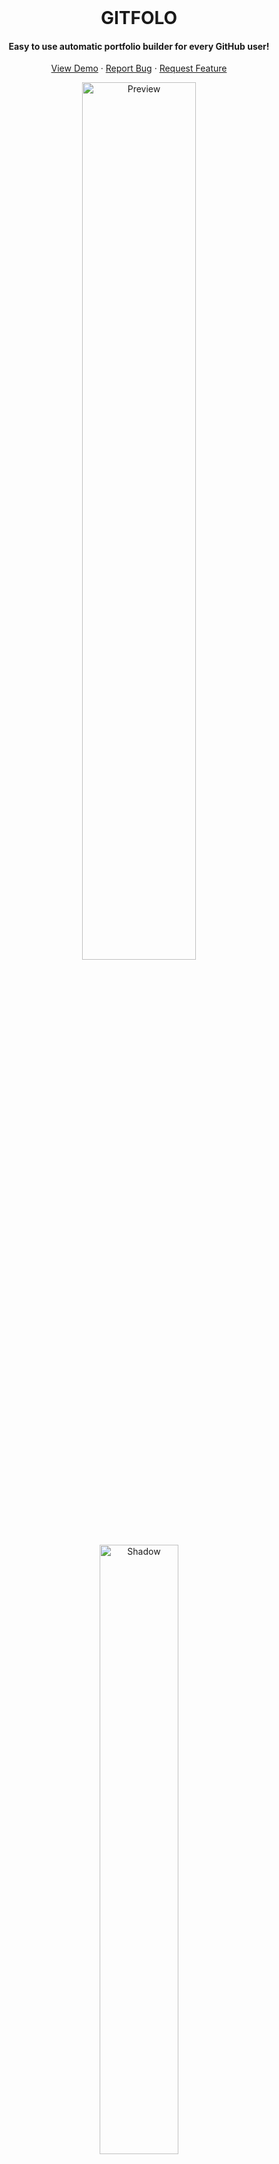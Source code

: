 <br/>

<p align="center">

<h1 align="center"> GITFOLO </h1>

  <h4 align="center">Easy to use automatic portfolio builder for every GitHub user!</h4>
  <p align="center">
    <a href="">View Demo</a>
    ·
    <a href="">Report Bug</a>
    ·
    <a href="">Request Feature</a>
  </p>
</p>

<p align="center">
  <a href="https://arifszn.github.io/gitprofile">
    <img src="https://i.ibb.co/Sm90B9w/Portfolio-of-Abdullah-Shahid-Google-Chrome-2023-11-27-04-16-58.gif" alt="Preview" width="60%"/>
  </a>
  <br/>
  <a href="#arifszn"><img src="https://arifszn.netlify.app/assets/img/drop-shadow.png" width="50%" alt="Shadow"/></a>
</p>

**GitProfile** is an easy to use portfolio builder where you can create a portfolio page automatically by just providing your GitHub username. It is built using React.js on top of Vite. But it's not necessary to have knowledge on these to get you started. You can make your own copy with zero coding experience.

**Features:**

✓ [Easy to Setup](#-installation--setup)  
✓ [30 Themes](#themes)  
✓ [Google Analytics](#google-analytics)  
✓ [Hotjar](#hotjar)  
✓ [SEO](#seo)  
✓ [PWA](#pwa)  
✓ [Avatar and Bio](#avatar-and-bio)  
✓ [Social Links](#social-links)  
✓ [Skill Section](#skills)  
✓ [Experience Section](#experience)  
✓ [Certification Section](#certifications)  
✓ [Education Section](#education)  
✓ [Projects Section](#projects)  
✓ [Blog Posts Section](#blog-posts)

To view a live example, **[click here](https://arifszn.github.io/gitprofile)**.

Or try it **[online](https://stackblitz.com/edit/gitprofile)**.

<p align="center">
  <img src="https://i.ibb.co/7CrgRQB/Screenshot-2023-11-27-042021.png" alt="Themes">
</p>
<p align="center">
  <img src="https://i.ibb.co/Wcwg86S/Screenshot-2023-11-27-042031.png" alt="Themes">
</p>
<p align="center">
  <img src="https://i.ibb.co/syTXYGd/Screenshot-2023-11-27-042103.png" alt="Themes">
</p>
<p align="center">
  <img src="https://i.ibb.co/x86cm8F/Screenshot-2023-11-27-042048.png" alt="Themes">
</p>

## 🛠 Installation & Setup

There are three ways to use **GITFOLO**. Use any.

- [Forking this repo _(recommended)_](#forking-this-repo)
- [Setting up locally](#setting-up-locally)
- [Installing as package](#installing-as-package)

### Forking this repo

These instructions will get you a copy of the project and deploy your portfolio online using GitHub Pages!

- **Fork repo:** Click [here](https://github.com/abdullah-129/gitfolo/fork) to fork the repo so you have your own project to customize. A "fork" is a copy of a repository.
- **Rename repo:**
  - If you want to host your portfolio at `https://<USERNAME>.github.io`, rename your forked repository to `username.github.io` in GitHub, where `username` is your GitHub username (or organization name).
  - If you want to host your portfolio at `https://<USERNAME>.github.io/<REPO_NAME>` (e.g. `https://<USERNAME>.github.io/portfolio`), rename your forked repository to `<REPO_NAME>` (e.g. `portfolio`) in GitHub.
- **Enable workflows:** Go to your repo's **Actions** tab and enable workflows.

  ![Workflows](https://arifszn.netlify.app/assets/img/hosted/gitprofile/workflows.png)

- **Base Value:** Open `vite.config.js`, and change `base`'s value.

  - If you are deploying to `https://<USERNAME>.github.io`, set `base` to `'/'`.

  - If you are deploying to `https://<USERNAME>.github.io/<REPO_NAME>` (e.g. `https://<USERNAME>.github.io/portfolio`), then set `base` to `'/<REPO_NAME>/'` (e.g. `'/portfolio/'`).

  ```js
  {
    base: '/',
    // ...
  }
  ```

- **Commit the changes:** Now commit to your **main** branch with your changes. Wait a few minutes so that the CI/CD pipeline can publish your website to GitHub Pages. You can check the progress in the [Actions]() tab.

Your portfolio website will be live shortly. Any time you commit a change to the **main** branch, the website will be automatically updated. If you face any issue viewing the website, double-check the `base` value in the `vite.config.js` file. Also, check if **Source** is set to **GitHub Actions** in **Settings** ➜ **Pages** ➜ **Build and deployment**.

If you wish to add a custom domain, no CNAME file is required. Just add it to your repo's **Settings** ➜ **Pages** ➜ **Custom domain**.

As this is a Vite project, you can also host your website to Netlify, Vercel, Heroku, or other popular services. Please refer to this [doc](https://vitejs.dev/guide/static-deploy.html) for a detailed deployment guide to other services. Also, if you are not deploying to GitHub pages, `base:` might need to be deleted from `vite.config.js`.

### Setting up locally

- Clone the project and change directory.

  ```shell
  git clone https://github.com/abdullah-129/gitfolo.git
  cd gitprofile
  ```

- Install dependencies.

  ```shell
  npm install
  ```

- Run dev server.

  ```shell
  npm start
  ```

- Finally, visit [`http://localhost:3000/`](http://localhost:3000/) from your browser.

List of all config [here](#-customization).

**If you face any problems or have any questions, open an issue [here](https://github.com/arifszn/gitprofile/issues).**

## 🎨 Customization

All the magic happens in the file `gitprofile.config.js`. Open it and modify it according to your preference.

```js
// gitprofile.config.js

const config = {
  github: {
    username: 'abdullah-129', // Your GitHub org/user name. (Required)
    sortBy: 'stars', // stars | updated
    limit: 10,
    exclude: {
      forks: false, // Forked projects will not be displayed if set to true.
      projects: [], // These projects will not be displayed. example: ['my-project1', 'my-project2']
    },
  },
  social: {
    // linkedin: 'ariful-alam',
    // twitter: 'arif_szn',
    // mastodon: 'arifszn@mastodon.social',
    // facebook: '',
    instagram: 'abdullah.s29',
    youtube: '', // example: 'pewdiepie'
    dribbble: '',
    behance: '',
    // medium: 'arifszn',
    // dev: 'arifszn',
    stackoverflow: '', // example: '1/jeff-atwood'
    skype: '',
    telegram: '',
    website: '',
    phone: '',
    email: 'dev.abdullah.shahid@gmail.com',
  },
  resume: {
    fileUrl:
      'https://www.w3.org/WAI/ER/tests/xhtml/testfiles/resources/pdf/dummy.pdf', // Empty fileUrl will hide the `Download Resume` button.
  },
  skills: [
    'PHP',
    'Laravel',
    'JavaScript',
    'React.js',
    'Node.js',
    'Nest.js',
    'MySQL',
    'PostgreSQL',
    'Git',
    'Docker',
    'PHPUnit',
    'CSS',
    'Antd',
    'Tailwind',
  ],
  experiences: [
    {
      company: 'Upwork',
      position: 'React Developer',
      from: 'September 2022',
      to: 'Present',
      companyLink: 'https://upwork.com',
    },
    {
      company: 'Fiver',
      position: 'React Developer',
      from: 'July 2022',
      to: 'Present',
      companyLink: 'https://Fiver.com',
    },
  ],
  certifications: [
    {
      name: 'Javascript',
      body: 'The Advance Concepts',
      year: 'March 2020',
      link: 'https://publuu.com/flip-book/315215/728128',
    },
    {
      name: 'NodeJs',
      body: 'The Complete Node.js Developer Course',
      year: 'April 2020',
      link: 'https://publuu.com/flip-book/315215/728130',
    },
    {
      name: 'React Server',
      body: 'The Complete React Server State Management',
      year: 'April 2021',
      link: 'https://publuu.com/flip-book/315215/728135',
    },
  ],
  education: [
    {
      institution: 'Superior College',
      degree: 'Fsc. Pre-Eng',
      from: '2015',
      to: '2017',
    },
    {
      institution: 'University of Sialkot',
      degree: 'Bs. Computer Science',
      from: '2017',
      to: '2021',
    },
  ],

  // To hide the `My Projects` section, keep it empty.
  externalProjects: [
    {
      title: 'SportsWear Manufacturers Website',
      description:
        'This website is built using React.js for the frontend and utilizes Node.js as the backend. It also includes an admin panel similar to WordPress, enabling users to effortlessly add or remove products.',
      link: 'https://allup-sports.com',
      imageUrl: 'https://i.ibb.co/4fZrYw6/Screenshot-2023-11-27-005601.png',
    },
  ],
  // Display blog posts from your medium or dev account. (Optional)
  // blog: {
  //   source: 'dev', // medium | dev
  //   username: 'arifszn', // to hide blog section, keep it empty
  //   limit: 2, // How many posts to display. Max is 10.
  // },
  // googleAnalytics: {
  //   id: '', // GA3 tracking id/GA4 tag id UA-XXXXXXXXX-X | G-XXXXXXXXXX
  // },
  // // Track visitor interaction and behavior. https://www.hotjar.com
  // hotjar: {
  //   id: '',
  //   snippetVersion: 6,
  // },
  themeConfig: {
    defaultTheme: 'wireframe',

    // Hides the switch in the navbar
    // Useful if you want to support a single color mode
    disableSwitch: false,

    // Should use the prefers-color-scheme media-query,
    // using user system preferences, instead of the hardcoded defaultTheme
    respectPrefersColorScheme: false,

    // Hide the ring in Profile picture
    hideAvatarRing: false,

    // Available themes. To remove any theme, exclude from here.
    themes: [
      'light',
      'dark',
      'cupcake',
      'bumblebee',
      'emerald',
      'corporate',
      'synthwave',
      'retro',
      'cyberpunk',
      'valentine',
      'halloween',
      'garden',
      'forest',
      'aqua',
      'lofi',
      'pastel',
      'fantasy',
      'wireframe',
      'black',
      'luxury',
      'dracula',
      'cmyk',
      'autumn',
      'business',
      'acid',
      'lemonade',
      'night',
      'coffee',
      'winter',
      'procyon',
    ],

    // Custom theme
    customTheme: {
      primary: '#fc055b',
      secondary: '#219aaf',
      accent: '#e8d03a',
      neutral: '#2A2730',
      'base-100': '#E3E3ED',
      '--rounded-box': '3rem',
      '--rounded-btn': '3rem',
    },
  },

  // Optional Footer. Supports plain text or HTML.
  footer: `Developed By Abdullah Shahid ❤️`,
};

export default config;

```

### Themes

There are 30 themes available that can be selected from the dropdown.

The default theme can be specified.

```js
// gitprofile.config.js
const config = {
  // ...
  themeConfig: {
    defaultTheme: 'light',
    // ...
  },
};
```

<p align="center">
  <img src="https://i.ibb.co/L91Jpzj/Screenshot-2023-11-27-042957.png" alt="Theme Dropdown" width="50%">
</p>

You can create your own custom theme by modifying these values. Theme `procyon` will have the custom styles.

```js
// gitprofile.config.js
const config = {
  // ...
  themeConfig: {
    customTheme: {
      primary: '#fc055b',
      secondary: '#219aaf',
      accent: '#e8d03a',
      neutral: '#2A2730',
      'base-100': '#E3E3ED',
      '--rounded-box': '3rem',
      '--rounded-btn': '3rem',
    },
    // ...
  },
};
```

### Google Analytics

**GitProfile** supports both GA3 and GA4. If you do not want to use Google Analytics, keep the `id` empty.

```js
// gitprofile.config.js
const config = {
  // ...
  googleAnalytics: {
    id: '',
  },
};
```

Besides tracking visitors, it will track `click events` on projects and blog posts, and send them to Google Analytics.

### Hotjar

**GitProfile** supports [hotjar](https://www.hotjar.com) to track visitor interaction and behavior. If you do not want to use Hotjar, keep the `id` empty.

```js
// gitprofile.config.js
const config = {
  // ...
  hotjar: {
    id: '',
    snippetVersion: 6,
  },
};
```

### SEO

Meta tags will be auto-generated from configs dynamically. However, you can also manually add meta tags in `public/index.html`.

### PWA

GitProfile is PWA enabled. The site can be installed as a Progressive Web App.

![PWA](https://github.com/arifszn/gitprofile/assets/45073703/9dc7cc5c-4262-4445-a7a5-1e3566ef43fa)

### Avatar and Bio

Your avatar and bio will be fetched from GitHub automatically.

### Social Links

You can link your social media services you're using, including LinkedIn, Twitter, Mastodon, Facebook, Instagram, YouTube, Dribbble, Behance, Medium, dev, Stack Overflow, Skype, Telegram, personal website, phone and email.

```js
// gitprofile.config.js
const config = {
  // ...
  social: {
    linkedin: 'abdullah0129',
    twitter: 'abdullah-213',
    mastodon: 'dev.abdullah',
    facebook: '',
    instagram: '',
    youtube: '',
    dribbble: '',
    behance: '',
    medium: '',
    dev: '',
    stackoverflow: '',
    skype: '',
    telegram: '',
    website: '',
    phone: '',
    email: '',
  },
};
```

### Skills

To showcase your skills provide them here.

```js
// gitprofile.config.js
const config = {
  // ...
  skills: ['JavaScript', 'React.js'],
};
```

Empty array will hide the skills section.

### Experience

Provide your job history in `experiences`.

```js
// gitprofile.config.js
const config = {
  // ...
  experiences: [
    {
      company: 'Company Name',
      position: 'Position',
      from: 'September 2021',
      to: 'Present',
      companyLink: 'https://example.com',
    },
    {
      company: 'Company Name',
      position: 'Position',
      from: 'July 2019',
      to: 'August 2021',
      companyLink: 'https://example.com',
    },
  ],
};
```

Empty array will hide the experience section.

### Education

Provide your education history in `education`.

```js
// gitprofile.config.js
const config = {
  // ...
  education: [
    {
      institution: 'Institution name 1',
      degree: 'Bachelor of Science',
      from: '2015',
      to: '2019',
    },
    {
      institution: 'Institution name 2',
      degree: 'Higher Secondary Certificate (HSC)',
      from: '2012',
      to: '2014',
    },
  ],
};
```

Empty array will hide the education section.

### Certifications

Provide your industry certifications in `certifications`.

```js
// gitprofile.config.js
const config = {
  // ...
  certifications: [
    {
      name: 'Lorem ipsum',
      body: 'Lorem ipsum dolor sit amet',
      year: 'March 2022',
      link: 'https://example.com',
    },
  ],
};
```

Empty array will hide the certifications section.

### Projects

#### Github Projects

Your public repo from GitHub will be displayed in the `Github Projects` section automatically. You can limit how many projects do you want to be displayed. Also, you can hide forked or specific repo.

```js
// gitprofile.config.js
const config = {
  // ...
  github: {
    username: 'abdullah',
    sortBy: 'stars',
    limit: 8,
    exclude: {
      forks: false,
      projects: ['my-project1', 'my-project2'],
    },
  },
};
```

#### External Projects

In this section you can showcase your external/personal projects.

```js
// gitprofile.config.js
const config = {
  // ...
  externalProjects: [
    {
      title: 'Project Name',
      description: 'Description',
      link: 'https://example.com',
      imageUrl: 'https://via.placeholder.com/250x250',
    },
  ],
};
```

### Blog Posts

If you have [medium](https://medium.com) or [dev](https://dev.to) account, you can show your recent blog posts in here just by providing your medium/dev username. You can limit how many posts to display (Max is `10`).

```js
// gitprofile.config.js
const config = {
  // ...
  blog: {
    source: 'dev',
    username: 'abdullah',
    limit: 5,
  },
};
```



## 📄 License

[MIT](https://github.com/abdullah-129/gitfolo/LICENSE)
